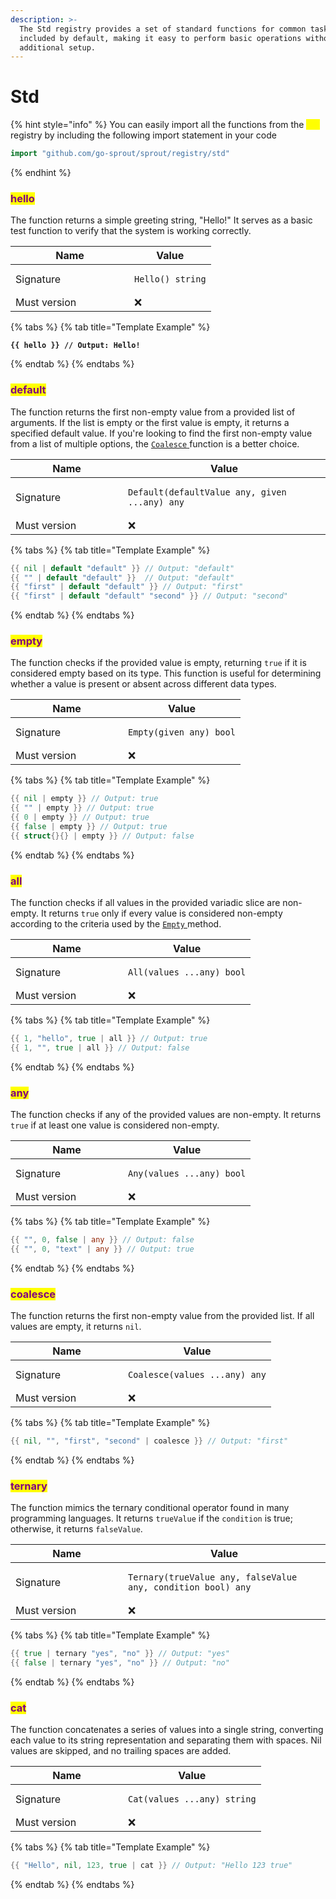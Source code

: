```yaml
---
description: >-
  The Std registry provides a set of standard functions for common tasks,
  included by default, making it easy to perform basic operations without
  additional setup.
---
```


# Std

{% hint style="info" %}
You can easily import all the functions from the <mark style="color:yellow;">`std`</mark> registry by including the following import statement in your code

```go
import "github.com/go-sprout/sprout/registry/std"
```
{% endhint %}

### <mark style="color:purple;">hello</mark>

The function returns a simple greeting string, "Hello!" It serves as a basic test function to verify that the system is working correctly.

<table data-header-hidden><thead><tr><th width="174">Name</th><th>Value</th></tr></thead><tbody><tr><td>Signature</td><td><pre class="language-go"><code class="lang-go">Hello() string
</code></pre></td></tr><tr><td>Must version</td><td><span data-gb-custom-inline data-tag="emoji" data-code="274c">❌</span></td></tr></tbody></table>

{% tabs %}
{% tab title="Template Example" %}
<pre class="language-go"><code class="lang-go"><strong>{{ hello }} // Output: Hello!
</strong></code></pre>
{% endtab %}
{% endtabs %}

### <mark style="color:purple;">default</mark>

The function returns the first non-empty value from a provided list of arguments. If the list is empty or the first value is empty, it returns a specified default value. If you're looking to find the first non-empty value from a list of multiple options, the [`Coalesce` ](std.md#coalesce)function is a better choice.

<table data-header-hidden><thead><tr><th width="164">Name</th><th>Value</th></tr></thead><tbody><tr><td>Signature</td><td><pre class="language-go"><code class="lang-go">Default(defaultValue any, given ...any) any
</code></pre></td></tr><tr><td>Must version</td><td><span data-gb-custom-inline data-tag="emoji" data-code="274c">❌</span></td></tr></tbody></table>

{% tabs %}
{% tab title="Template Example" %}
```go
{{ nil | default "default" }} // Output: "default"
{{ "" | default "default" }}  // Output: "default"
{{ "first" | default "default" }} // Output: "first"
{{ "first" | default "default" "second" }} // Output: "second"
```
{% endtab %}
{% endtabs %}

### <mark style="color:purple;">empty</mark>

The function checks if the provided value is empty, returning `true` if it is considered empty based on its type. This function is useful for determining whether a value is present or absent across different data types.

<table data-header-hidden><thead><tr><th width="164">Name</th><th>Value</th></tr></thead><tbody><tr><td>Signature</td><td><pre class="language-go"><code class="lang-go">Empty(given any) bool
</code></pre></td></tr><tr><td>Must version</td><td><span data-gb-custom-inline data-tag="emoji" data-code="274c">❌</span></td></tr></tbody></table>

{% tabs %}
{% tab title="Template Example" %}
```go
{{ nil | empty }} // Output: true
{{ "" | empty }} // Output: true
{{ 0 | empty }} // Output: true
{{ false | empty }} // Output: true
{{ struct{}{} | empty }} // Output: false
```
{% endtab %}
{% endtabs %}

### <mark style="color:purple;">all</mark>

The function checks if all values in the provided variadic slice are non-empty. It returns `true` only if every value is considered non-empty according to the criteria used by the [`Empty` ](std.md#empty)method.

<table data-header-hidden><thead><tr><th width="164">Name</th><th>Value</th></tr></thead><tbody><tr><td>Signature</td><td><pre class="language-go"><code class="lang-go">All(values ...any) bool
</code></pre></td></tr><tr><td>Must version</td><td><span data-gb-custom-inline data-tag="emoji" data-code="274c">❌</span></td></tr></tbody></table>

{% tabs %}
{% tab title="Template Example" %}
```go
{{ 1, "hello", true | all }} // Output: true
{{ 1, "", true | all }} // Output: false
```
{% endtab %}
{% endtabs %}

### <mark style="color:purple;">any</mark>

The function checks if any of the provided values are non-empty. It returns `true` if at least one value is considered non-empty.

<table data-header-hidden><thead><tr><th width="164">Name</th><th>Value</th></tr></thead><tbody><tr><td>Signature</td><td><pre class="language-go"><code class="lang-go">Any(values ...any) bool
</code></pre></td></tr><tr><td>Must version</td><td><span data-gb-custom-inline data-tag="emoji" data-code="274c">❌</span></td></tr></tbody></table>

{% tabs %}
{% tab title="Template Example" %}
```go
{{ "", 0, false | any }} // Output: false
{{ "", 0, "text" | any }} // Output: true
```
{% endtab %}
{% endtabs %}

### <mark style="color:purple;">coalesce</mark>

The function returns the first non-empty value from the provided list. If all values are empty, it returns `nil`.

<table data-header-hidden><thead><tr><th width="164">Name</th><th>Value</th></tr></thead><tbody><tr><td>Signature</td><td><pre class="language-go"><code class="lang-go">Coalesce(values ...any) any
</code></pre></td></tr><tr><td>Must version</td><td><span data-gb-custom-inline data-tag="emoji" data-code="274c">❌</span></td></tr></tbody></table>

{% tabs %}
{% tab title="Template Example" %}
```go
{{ nil, "", "first", "second" | coalesce }} // Output: "first"
```
{% endtab %}
{% endtabs %}

### <mark style="color:purple;">ternary</mark>

The function mimics the ternary conditional operator found in many programming languages. It returns `trueValue` if the `condition` is true; otherwise, it returns `falseValue`.

<table data-header-hidden><thead><tr><th width="164">Name</th><th>Value</th></tr></thead><tbody><tr><td>Signature</td><td><pre class="language-go"><code class="lang-go">Ternary(trueValue any, falseValue any, condition bool) any
</code></pre></td></tr><tr><td>Must version</td><td><span data-gb-custom-inline data-tag="emoji" data-code="274c">❌</span></td></tr></tbody></table>

{% tabs %}
{% tab title="Template Example" %}
```go
{{ true | ternary "yes", "no" }} // Output: "yes"
{{ false | ternary "yes", "no" }} // Output: "no"
```
{% endtab %}
{% endtabs %}

### <mark style="color:purple;">cat</mark>

The function concatenates a series of values into a single string, converting each value to its string representation and separating them with spaces. Nil values are skipped, and no trailing spaces are added.

<table data-header-hidden><thead><tr><th width="164">Name</th><th>Value</th></tr></thead><tbody><tr><td>Signature</td><td><pre class="language-go"><code class="lang-go">Cat(values ...any) string
</code></pre></td></tr><tr><td>Must version</td><td><span data-gb-custom-inline data-tag="emoji" data-code="274c">❌</span></td></tr></tbody></table>

{% tabs %}
{% tab title="Template Example" %}
```go
{{ "Hello", nil, 123, true | cat }} // Output: "Hello 123 true"
```
{% endtab %}
{% endtabs %}
